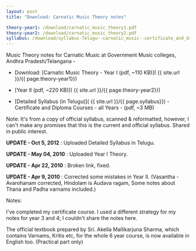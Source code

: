 ```yaml
---
layout: post
title: "Download: Carnatic Music Theory notes"

theory-year1: /download/carnatic_music_theory1.pdf
theory-year2: /download/carnatic_music_theory2.pdf  
syllabus: /download/syllabus-Telugu--carnatic_music--certificate_and_diploma--all_years.pdf  
---
```



Music Theory notes for Carnatic Music at Government Music colleges, Andhra Pradesh/Telangana -

* Download: [Carnatic Music Theory - Year I (pdf, ~110 KB)]( {{ site.url }}/{{ page.theory-year1}})

* [Year II (pdf, ~220 KB)]( {{ site.url }}/{{ page.theory-year2}})

* [Detailed Syllabus (in Telugu)]( {{ site.url }}/{{ page.syllabus}}) - Certificate and Diploma Courses - all Years - (pdf, ~3 MB)
<!--more-->

Note: It's from a copy of official syllabus, scanned & reformatted, however, I can't make any promises that this is the current and official syllabus. Shared in public interest.  

**UPDATE - Oct 5, 2012** : Uploaded Detailed Syllabus in Telugu.

**UPDATE - May 04, 2010** : Uploaded Year I Theory.

**UPDATE - Apr 22, 2010** : Broken link, fixed.

**UPDATE - Apr 9, 2010** : Corrected some mistakes in Year II.  (Vasantha - Avarohanam corrected, Hindolam is Audava ragam, Some notes about Thana and Padha varnams included.)

Notes:

I've completed my certificate course. I used a different strategy for my notes for year 3 and 4; I couldn't share the notes here. 

The official textbook prepared by Sri. Akella Mallikarjuna Sharma, which contains Varnams, Kritis etc, for the whole 6 year course, is now available in English too. (Practical part only)


